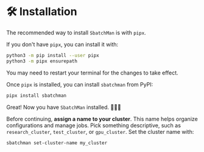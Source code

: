 # 🛠️ Installation

The recommended way to install `SbatchMan` is with `pipx`.

If you don't have `pipx`, you can install it with:
```bash
python3 -m pip install --user pipx
python3 -m pipx ensurepath
```
You may need to restart your terminal for the changes to take effect.

Once `pipx` is installed, you can install `sbatchman` from PyPI:
```bash
pipx install sbatchman
```

Great! Now you have `SbatchMan` installed. 🎉🎉🎉

Before continuing, **assign a name to your cluster**. This name helps organize configurations and manage jobs. Pick something descriptive, such as `research_cluster`, `test_cluster`, or `gpu_cluster`. Set the cluster name with:

```bash
sbatchman set-cluster-name my_cluster
```